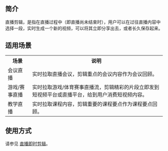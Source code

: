 ## 简介
直播剪辑，是指在直播过程中（即直播尚未结束时），用户可以在过往直播内容中选择一段，实时生成一个新的视频，可以将其立即分享出去，或者长久保存起来。

## 适用场景
<table>
    <tr>
        <th>
            场景              
        </th>
				<th>
           说明
        </th>
    </tr>
		 <tr>
        <td>
            会议直播
        </td>
				<td>
				实时拉取直播会议，剪辑重点的会议内容作为会议回顾。
        </td>
 </tr>
 <tr>
        <td>
            游戏/赛事直播
        </td>
				<td>
				实时拉取游戏/体育赛事直播流，剪辑精彩的片段立即发到短视频平台或直播平台，给到用户消费短视频内容。
        </td>
 </tr>
  <tr>
        <td>
            教学直播
        </td>
				<td>
				实时拉取课程内容，剪辑重要的课程要点作为课程要点回顾。
        </td>
 </tr>
</table>

## 使用方式
请参见 [直播即时剪辑](https://cloud.tencent.com/document/product/266/32587)。
